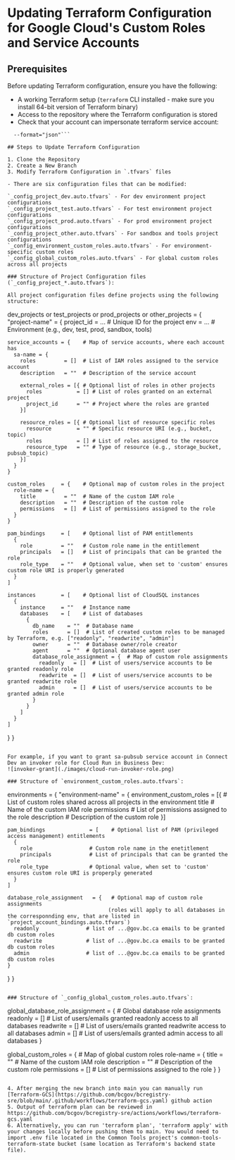 # Updating Terraform Configuration for Google Cloud's Custom Roles and Service Accounts

## Prerequisites
Before updating Terraform configuration, ensure you have the following:

- A working Terraform setup (`terraform` CLI installed - make sure you install 64-bit version of Terraform binary)
- Access to the repository where the Terraform configuration is stored
- Check that your account can impersonate terraform service account: 
```gcloud iam service-accounts get-iam-policy terraform-sa@c4hnrd-tools.iam.gserviceaccount.com \
  --format="json"```

## Steps to Update Terraform Configuration

1. Clone the Repository
2. Create a New Branch
3. Modify Terraform Configuration in `.tfvars` files

- There are six configuration files that can be modified:

`_config_project_dev.auto.tfvars` - For dev environment project configurations
`_config_project_test.auto.tfvars` - For test environment project configurations
`_config_project_prod.auto.tfvars` - For prod environment project configurations
`_config_project_other.auto.tfvars` - For sandbox and tools project configurations
`_config_environment_custom_roles.auto.tfvars` - For environment-specific custom roles
`_config_global_custom_roles.auto.tfvars` - For global custom roles across all projects

### Structure of Project Configuration files (`_config_project_*.auto.tfvars`):

All project configuration files define projects using the following structure:

```
dev_projects or test_projects or prod_projects or other_projects = {
  "project-name" = {
    project_id       = ...  # Unique ID for the project
    env              = ...  # Environment (e.g., dev, test, prod, sandbox, tools)

    service_accounts = {    # Map of service accounts, where each account has
      sa-name = {
        roles         = []  # List of IAM roles assigned to the service account
        description   = ""  # Description of the service account

        external_roles = [{ # Optional list of roles in other projects
          roles           = [] # List of roles granted on an external project
          project_id      = "" # Project where the roles are granted
        }]

        resource_roles = [{ # Optional list of resource specific roles
          resource        = "" # Specific resource URI (e.g., bucket, topic)
          roles           = [] # List of roles assigned to the resource
          resource_type   = "" # Type of resource (e.g., storage_bucket, pubsub_topic)
        }]
      }
    }

    custom_roles     = {    # Optional map of custom roles in the project
      role-name = {
        title         = ""  # Name of the custom IAM role
        description   = ""  # Description of the custom role
        permissions   = []  # List of permissions assigned to the role
      }
    }

    pam_bindings     = [    # Optional list of PAM entitlements
      {
        role         = ""   # Custom role name in the entitlement
        principals   = []   # List of principals that can be granted the role
        role_type    = ""   # Optional value, when set to 'custom' ensures custom role URI is properly generated
      }
    ]

    instances        = [    # Optional list of CloudSQL instances
      {
        instance     = ""   # Instance name
        databases    = [    # List of databases
          {
            db_name    = ""  # Database name
            roles      = []  # List of created custom roles to be managed by Terraform, e.g. ["readonly", "readwrite", "admin"]
            owner      = ""  # Database owner/role creator
            agent      = ""  # Optional database agent user
            database_role_assignment = {  # Map of custom role assignments
              readonly   = []  # List of users/service accounts to be granted readonly role
              readwrite  = []  # List of users/service accounts to be granted readwrite role
              admin      = []  # List of users/service accounts to be granted admin role
            }
          }
        ]
      }
    ]
  }
}
```

For example, if you want to grant sa-pubsub service account in Connect Dev an invoker role for Cloud Run in Business Dev:
![invoker-grant](./images/cloud-run-invoker-role.png)

### Structure of `environment_custom_roles.auto.tfvars`:

```
environments = {
  "environment-name" = {
    environment_custom_roles = [{ # List of custom roles shared across all projects in the environment
      title                    # Name of the custom IAM role
      permissions              # List of permissions assigned to the role
      description              # Description of the custom role
    }]

    pam_bindings              = [    # Optional list of PAM (privileged access management) entitlements
      {
        role                  # Custom role name in the enetitlement
        principals            # List of principals that can be granted the role
        role_type             # Optional value, when set to 'custom' ensures custom role URI is properply generated
      }
    ]

    database_role_assignment   = {   # Optional map of custom role assignments
                                    (roles will apply to all databases in the corresponnding env, that are listed in `project_account_bindings.auto.tfvars`)
      readonly               # list of ...@gov.bc.ca emails to be granted db custom roles
      readwrite              # list of ...@gov.bc.ca emails to be granted db custom roles
      admin                  # list of ...@gov.bc.ca emails to be granted db custom roles
    }
  }
}
```

### Structure of `_config_global_custom_roles.auto.tfvars`:

```

global_database_role_assignment = {  # Global database role assignments
  readonly = []   # List of users/emails granted readonly access to all databases
  readwrite = []  # List of users/emails granted readwrite access to all databases
  admin = []      # List of users/emails granted admin access to all databases
}

global_custom_roles = {  # Map of global custom roles
  role-name = {
    title = ""        # Name of the custom IAM role
    description = ""  # Description of the custom role
    permissions = []  # List of permissions assigned to the role
  }
}
```

4. After merging the new branch into main you can manually run [Terraform-GCS](https://github.com/bcgov/bcregistry-sre/blob/main/.github/workflows/terraform-gcs.yaml) github action
5. Output of terraform plan can be reviewed in https://github.com/bcgov/bcregistry-sre/actions/workflows/terraform-gcs.yaml
6. Alternatively, you can run 'terraform plan', 'terraform apply' with your changes locally before pushing them to main. You would need to import .env file located in the Common Tools project's common-tools-terraform-state bucket (same location as Terraform's backend state file).
